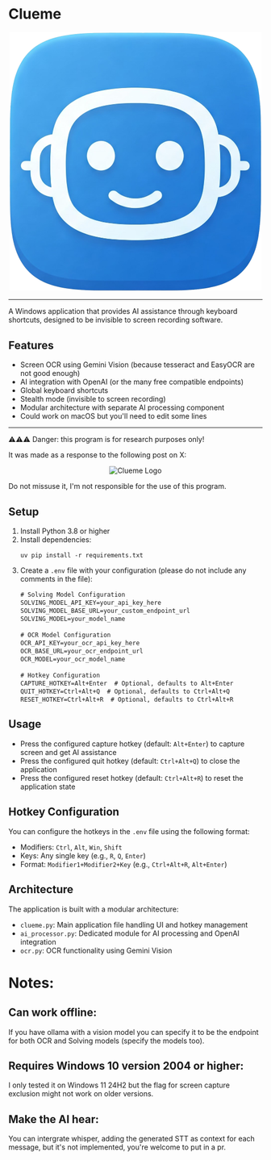 # Clueme

<div align="center">
  
<img src="clueme.png" alt="Clueme Logo" width="500px">

</div>

------

A Windows application that provides AI assistance through keyboard shortcuts, designed to be invisible to screen recording software.

## Features

- Screen OCR using Gemini Vision (because tesseract and EasyOCR are not good enough)
- AI integration with OpenAI (or the many free compatible endpoints)
- Global keyboard shortcuts
- Stealth mode (invisible to screen recording)
- Modular architecture with separate AI processing component
- Could work on macOS but you'll need to edit some lines
-----

⚠️⚠️⚠️ Danger: this program is for research purposes only!

It was made as a response to the following post on X:
<div align="center">
<img src="https://github.com/user-attachments/assets/ea695b17-fa31-49c8-96b1-750a5c1cd981" alt="Clueme Logo" width="500px">
</div>

Do not missuse it, I'm not responsible for the use of this program.

## Setup

1. Install Python 3.8 or higher
2. Install dependencies:
   ```
   uv pip install -r requirements.txt
   ```
3. Create a `.env` file with your configuration (please do not include any comments in the file):
   ```
   # Solving Model Configuration
   SOLVING_MODEL_API_KEY=your_api_key_here
   SOLVING_MODEL_BASE_URL=your_custom_endpoint_url
   SOLVING_MODEL=your_model_name

   # OCR Model Configuration
   OCR_API_KEY=your_ocr_api_key_here
   OCR_BASE_URL=your_ocr_endpoint_url
   OCR_MODEL=your_ocr_model_name

   # Hotkey Configuration
   CAPTURE_HOTKEY=Alt+Enter  # Optional, defaults to Alt+Enter
   QUIT_HOTKEY=Ctrl+Alt+Q  # Optional, defaults to Ctrl+Alt+Q
   RESET_HOTKEY=Ctrl+Alt+R  # Optional, defaults to Ctrl+Alt+R
   ```

## Usage

- Press the configured capture hotkey (default: `Alt+Enter`) to capture screen and get AI assistance
- Press the configured quit hotkey (default: `Ctrl+Alt+Q`) to close the application
- Press the configured reset hotkey (default: `Ctrl+Alt+R`) to reset the application state

## Hotkey Configuration

You can configure the hotkeys in the `.env` file using the following format:

- Modifiers: `Ctrl`, `Alt`, `Win`, `Shift`
- Keys: Any single key (e.g., `R`, `Q`, `Enter`)
- Format: `Modifier1+Modifier2+Key` (e.g., `Ctrl+Alt+R`, `Alt+Enter`)

## Architecture

The application is built with a modular architecture:
- `clueme.py`: Main application file handling UI and hotkey management
- `ai_processor.py`: Dedicated module for AI processing and OpenAI integration
- `ocr.py`: OCR functionality using Gemini Vision

# Notes:
## Can work offline:
If you have ollama with a vision model you can specify it to be the endpoint for both OCR and Solving models (specify the models too).

## Requires Windows 10 version 2004 or higher:
I only tested it on Windows 11 24H2 but the flag for screen capture exclusion might not work on older versions.

## Make the AI hear:
You can intergrate whisper, adding the generated STT as context for each message, but it's not implemented, you're welcome to put in a pr.
